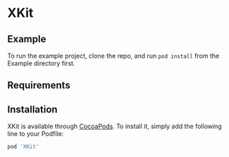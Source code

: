 # XKit

## Example

To run the example project, clone the repo, and run `pod install` from the Example directory first.

## Requirements

## Installation

XKit is available through [CocoaPods](https://cocoapods.org). To install
it, simply add the following line to your Podfile:

```ruby
pod 'XKit'
```
